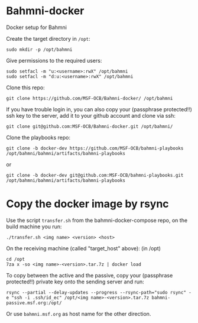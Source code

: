 # Bahmni-docker
Docker setup for Bahmni

Create the target directory in `/opt`:
```
sudo mkdir -p /opt/bahmni
```

Give permissions to the required users:
```
sudo setfacl -m "u:<username>:rwX" /opt/bahmni
sudo setfacl -m "d:u:<username>:rwX" /opt/bahmni
```

Clone this repo:
```
git clone https://github.com/MSF-OCB/Bahmni-docker/ /opt/bahmni
```

If you have trouble login in, you can also copy your (passphrase protected!!) ssh key to the server, add it to your github account and clone via ssh:
```
git clone git@github.com:MSF-OCB/Bahmni-docker.git /opt/bahmni/
```

Clone the playbooks repo:
```
git clone -b docker-dev https://github.com/MSF-OCB/bahmni-playbooks /opt/bahmni/bahmni/artifacts/bahmni-playbooks
```
or
```
git clone -b docker-dev git@github.com:MSF-OCB/bahmni-playbooks.git /opt/bahmni/bahmni/artifacts/bahmni-playbooks
```

# Copy the docker image by rsync

Use the script `transfer.sh` from the bahmni-docker-compose repo, on the build machine you run:
```
./transfer.sh <img name> <version> <host>
```

On the receiving machine (called "target_host" above): (in /opt)
```
cd /opt
7za x -so <img name>-<version>.tar.7z | docker load
```

To copy between the active and the passive, copy your (passphrase protected!!) private key onto the sending server and run:
```
rsync --partial --delay-updates --progress --rsync-path="sudo rsync" -e "ssh -i .ssh/id_ec" /opt/<img name>-<version>.tar.7z bahmni-passive.msf.org:/opt/
```
Or use `bahmni.msf.org` as host name for the other direction.
